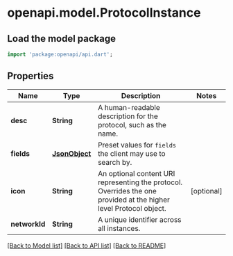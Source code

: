 # openapi.model.ProtocolInstance

## Load the model package
```dart
import 'package:openapi/api.dart';
```

## Properties
Name | Type | Description | Notes
------------ | ------------- | ------------- | -------------
**desc** | **String** | A human-readable description for the protocol, such as the name. | 
**fields** | [**JsonObject**](.md) | Preset values for `fields` the client may use to search by. | 
**icon** | **String** | An optional content URI representing the protocol. Overrides the one provided at the higher level Protocol object. | [optional] 
**networkId** | **String** | A unique identifier across all instances. | 

[[Back to Model list]](../README.md#documentation-for-models) [[Back to API list]](../README.md#documentation-for-api-endpoints) [[Back to README]](../README.md)



